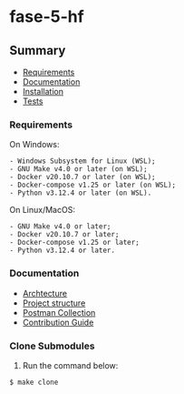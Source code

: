 # fase-5-hf

## Summary

* [Requirements](#Requirements)
* [Documentation](#Documentation)
* [Installation](#Installation)
* [Tests](#Tests)



### Requirements

On Windows:
```
- Windows Subsystem for Linux (WSL);
- GNU Make v4.0 or later (on WSL);
- Docker v20.10.7 or later (on WSL);
- Docker-compose v1.25 or later (on WSL);
- Python v3.12.4 or later (on WSL).
```


On Linux/MacOS:
```
- GNU Make v4.0 or later;
- Docker v20.10.7 or later;
- Docker-compose v1.25 or later;
- Python v3.12.4 or later.
```

### Documentation

* [Archtecture](https://github.com/FIAP-SA-Hermes-Foods/fiap-hf-storytelling)
* [Project structure](https://github.com/FIAP-SA-Hermes-Foods/fiap-hf-src/tree/main/docs/project_structure.md)
* [Postman Collection](https://github.com/FIAP-SA-Hermes-Foods/fiap-hf-src/blob/main/infrastructure/postman_collection/hermes-foods.postman_collection.json)
* [Contribution Guide](https://github.com/FIAP-SA-Hermes-Foods/fiap-hf-src/tree/main/docs/contribution.md)

### Clone Submodules

1. Run the command below:
```bash
$ make clone
```
